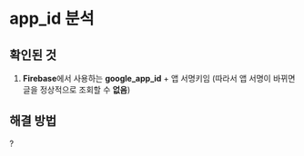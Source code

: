 # app_id 분석

## 확인된 것

1. **Firebase**에서 사용하는 **google_app_id** + 앱 서명키임
 (따라서 앱 서명이 바뀌면 글을 정상적으로 조회할 수 **없음**)

## 해결 방법

?
